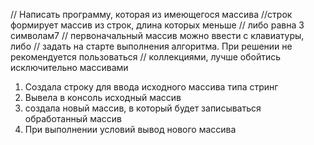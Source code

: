// Написать программу, которая из имеющегося массива
//строк формирует массив из строк, длина которых меньше 
// либо равна 3 символам7
// первоначальный массив можно ввести с клавиатуры, либо 
// задать на старте выполнения алгоритма. При решении не рекомендуется пользоваться
// коллекциями, лучше обойтись исключительно массивами

1. Создала строку для ввода исходного массива типа стринг
2. Вывела в консоль исходный массив
3. создала новый массив, в который будет записываться обработанный массив
4. При выполнении условий вывод нового массива
